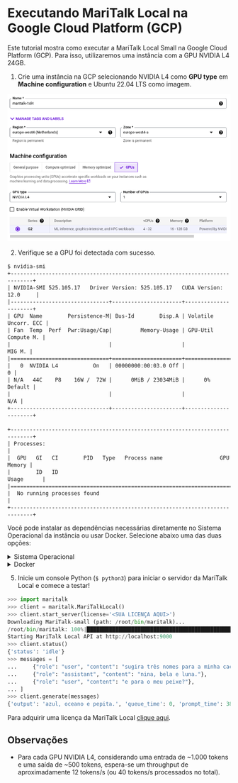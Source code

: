 # Executando MariTalk Local na Google Cloud Platform (GCP)

Este tutorial mostra como executar a MariTalk Local Small na Google Cloud Platform (GCP). Para isso, utilizaremos uma instância com a GPU NVIDIA L4 24GB.

1. Crie uma instância na GCP selecionando NVIDIA L4 como **GPU type** em **Machine configuration** e Ubuntu 22.04 LTS como imagem.

![](/.github/imgs/gcp-screenshot.png)

2. Verifique se a GPU foi detectada com sucesso.

```
$ nvidia-smi
+-----------------------------------------------------------------------------+
| NVIDIA-SMI 525.105.17   Driver Version: 525.105.17   CUDA Version: 12.0     |
|-------------------------------+----------------------+----------------------+
| GPU  Name        Persistence-M| Bus-Id        Disp.A | Volatile Uncorr. ECC |
| Fan  Temp  Perf  Pwr:Usage/Cap|         Memory-Usage | GPU-Util  Compute M. |
|                               |                      |               MIG M. |
|===============================+======================+======================|
|   0  NVIDIA L4           On   | 00000000:00:03.0 Off |                    0 |
| N/A   44C    P8    16W /  72W |      0MiB / 23034MiB |      0%      Default |
|                               |                      |                  N/A |
+-------------------------------+----------------------+----------------------+

+-----------------------------------------------------------------------------+
| Processes:                                                                  |
|  GPU   GI   CI        PID   Type   Process name                  GPU Memory |
|        ID   ID                                                   Usage      |
|=============================================================================|
|  No running processes found                                                 |
+-----------------------------------------------------------------------------+
```

Você pode instalar as dependências necessárias diretamente no Sistema Operacional da instância ou usar Docker. Selecione abaixo uma das duas opções:

<details>
<summary>Sistema Operacional</summary>

3. Você pode instalar as dependências necessárias manualmente através do gerenciador de pacotes `apt`. O pacote necessário é o `cuda-toolkit-12`, que irá instalar as bibliotecas (\*.so) necessárias para executar o binário da MariTalk Local.

```
$ sudo apt update
$ sudo apt install cuda-toolkit-12
```

4. Instale a biblioteca Python para interagir com o servidor da MariTalk Local.

```
$ python3 -m pip install maritalk
```

</details>

<details>
<summary>Docker</summary>

3. Você pode instalar as dependências necessárias manualmente, mas nesta seção vamos usar a imagem Docker da Nvidia com CUDA v12 para iniciar a MariTalk Local. O comando abaixo vai iniciar um terminal interativo para instalarmos as ferramentas necessárias. Em caso de deploy em produção, é recomendado criar um container a partir da imagem `nvidia/cuda:12.1.1-cudnn8-runtime-ubuntu22.04` com os comandos necessários.

```
$ sudo docker run -it --gpus all nvidia/cuda:12.1.1-cudnn8-runtime-ubuntu22.04 /bin/bash
```

4. Instale as dependências.

```
$ apt update
$ apt install python3 python3-pip
$ python3 -m pip install maritalk
```

</details>

5. Inicie um console Python (`$ python3`) para iniciar o servidor da MariTalk Local e comece a testar!

```python
>>> import maritalk
>>> client = maritalk.MariTalkLocal()
>>> client.start_server(license='<SUA LICENÇA AQUI>')
Downloading MariTalk-small (path: /root/bin/maritalk)...
/root/bin/maritalk: 100%|███████████████████████████████████████████████████████████████████████████████████████████████████████| 4.12G/4.12G [03:10<00:00, 21.6MB/s]
Starting MariTalk Local API at http://localhost:9000
>>> client.status()
{'status': 'idle'}
>>> messages = [
...     {"role": "user", "content": "sugira três nomes para a minha cachorra"},
...     {"role": "assistant", "content": "nina, bela e luna."},
...     {"role": "user", "content": "e para o meu peixe?"},
... ]
>>> client.generate(messages)
{'output': 'azul, oceano e pepita.', 'queue_time': 0, 'prompt_time': 381, 'generation_time': 264}
```

Para adquirir uma licença da MariTalk Local [clique aqui](https://maritaca.ai/#maritalk-local).

## Observações

- Para cada GPU NVIDIA L4, considerando uma entrada de ~1.000 tokens e uma saída de ~500 tokens, espera-se um throughput de aproximadamente 12 tokens/s (ou 40 tokens/s processados no total).
